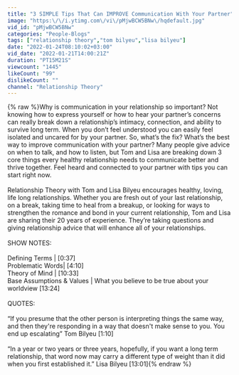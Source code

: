 ```yaml
---
title: "3 SIMPLE Tips That Can IMPROVE Communication With Your Partner"
image: "https:\/\/i.ytimg.com\/vi\/pMjwBCW5BNw\/hqdefault.jpg"
vid_id: "pMjwBCW5BNw"
categories: "People-Blogs"
tags: ["relationship theory","tom bilyeu","lisa bilyeu"]
date: "2022-01-24T08:10:02+03:00"
vid_date: "2022-01-21T14:00:21Z"
duration: "PT15M21S"
viewcount: "1445"
likeCount: "99"
dislikeCount: ""
channel: "Relationship Theory"
---
```

{% raw %}Why is communication in your relationship so important? Not knowing how to express yourself or how to hear your partner’s concerns can really break down a relationship’s intimacy, connection, and ability to survive long term. When you don’t feel understood you can easily feel isolated and uncared for by your partner. So, what’s the fix? What’s the best way to improve communication with your partner? Many people give advice on when to talk, and how to listen, but Tom and Lisa are breaking down 3 core things every healthy relationship needs to communicate better and thrive together. Feel heard and connected to your partner with tips you can start right now.<br /> <br />Relationship Theory with Tom and Lisa Bilyeu encourages healthy, loving, life long relationships. Whether you are fresh out of your last relationship, on a break, taking time to heal from a breakup, or looking for ways to strengthen the romance and bond in your current relationship, Tom and Lisa are sharing their 20 years of experience. They’re taking questions and giving relationship advice that will enhance all of your relationships.<br /> <br />SHOW NOTES:<br /> <br />Defining Terms | [0:37]<br />Problematic Words| [4:10]<br />Theory of Mind | [10:33]<br />Base Assumptions &amp; Values | What you believe to be true about your worldview  [13:24]<br /> <br />QUOTES:<br /> <br />“If you presume that the other person is interpreting things the same way, and then they're responding in a way that doesn't make sense to you. You end up escalating” Tom Bilyeu [1:10]<br /> <br />“In a year or two years or three years, hopefully, if you want a long term relationship, that word now may carry a different type of weight than it did when you first established it.” Lisa Bilyeu [13:01]{% endraw %}
